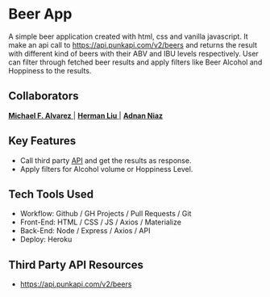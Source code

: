 # Beer App

A simple beer application created with html, css and vanilla javascript. It make an api call to https://api.punkapi.com/v2/beers and returns the result with different kind of beers with their ABV and IBU levels respectively. User can filter through fetched beer results and apply filters like Beer Alcohol and Hoppiness to the results.

## Collaborators

[ **Michael F. Alvarez** ](https://www.linkedin.com/in/awwmicky/) |
[ **Herman Liu** ](https://www.linkedin.com/in/hermanliu168/) |
[ **Adnan Niaz** ](https://www.linkedin.com/in/adnanniaz77/)

## Key Features
- Call third party [API](https://api.punkapi.com/v2/beers) and get the results as response.
- Apply filters for Alcohol volume or Hoppiness Level.

## Tech Tools Used
- Workflow: Github / GH Projects / Pull Requests / Git
- Front-End: HTML / CSS / JS / Axios / Materialize
- Back-End: Node / Express / Axios / API
- Deploy: Heroku

## Third Party API Resources
- https://api.punkapi.com/v2/beers